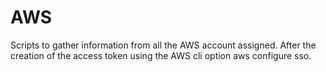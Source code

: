 # AWS

Scripts to gather information from all the AWS account assigned. After the creation of the access token using the AWS cli option aws configure sso. 
